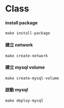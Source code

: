# Class

#### install package
    make install-package

#### 建立 network
    make create-network

#### 建立 mysql volume
    make create-mysql-volume

#### 啟動 mysql
    make deploy-mysql
